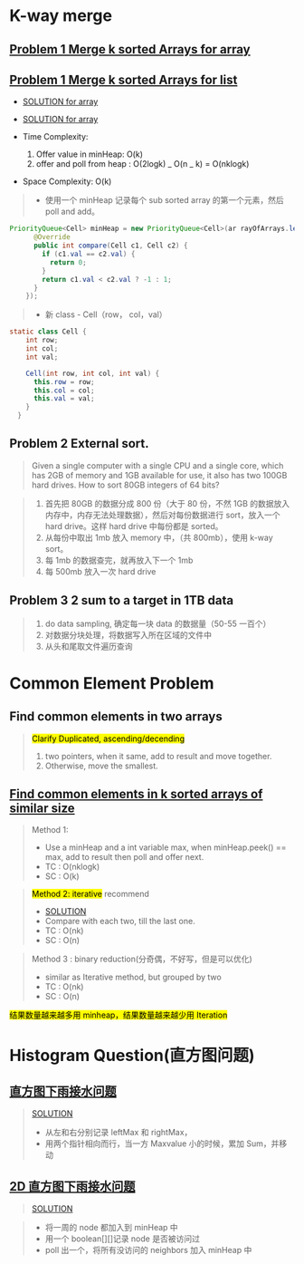 # K-way merge

## [Problem 1 Merge k sorted Arrays for array](https://app.laicode.io/app/problem/133)

## [Problem 1 Merge k sorted Arrays for list](https://app.laicode.io/app/problem/134)

- [SOLUTION for array](https://github.com/Jianuo-Always-Coding/laicode_solution_java/blob/main/CLASS_NOTE/SOLUTION_60/Merge_k_sorted_array_for_array.java)

- [SOLUTION for array](https://github.com/Jianuo-Always-Coding/laicode_solution_java/blob/main/CLASS_NOTE/SOLUTION_60/Merge_k_sorted_array_for_list.java)
- Time Complexity:
  1. Offer value in minHeap: O(k)
  2. offer and poll from heap : O(2logk) _ O(n _ k) = O(nklogk)
- Space Complexity: O(k)

> - 使用一个 minHeap 记录每个 sub sorted array 的第一个元素，然后 poll and add。

```java
PriorityQueue<Cell> minHeap = new PriorityQueue<Cell>(ar rayOfArrays.length, new Comparator<Cell>() {
      @Override
      public int compare(Cell c1, Cell c2) {
        if (c1.val == c2.val) {
          return 0;
        }
        return c1.val < c2.val ? -1 : 1;
      }
    });
```

> - 新 class - Cell（row， col，val）

```java
static class Cell {
    int row;
    int col;
    int val;

    Cell(int row, int col, int val) {
      this.row = row;
      this.col = col;
      this.val = val;
    }
  }
```

## Problem 2 External sort.

> Given a single computer with a single CPU and a single core, which has 2GB of memory and 1GB available for use, it also has two 100GB hard drives. How to sort 80GB integers of 64 bits?

> 1. 首先把 80GB 的数据分成 800 份（大于 80 份，不然 1GB 的数据放入内存中，内存无法处理数据），然后对每份数据进行 sort，放入一个 hard drive。这样 hard drive 中每份都是 sorted。
> 2. 从每份中取出 1mb 放入 memory 中，（共 800mb），使用 k-way sort。
> 3. 每 1mb 的数据查完，就再放入下一个 1mb
> 4. 每 500mb 放入一次 hard drive

## Problem 3 2 sum to a target in 1TB data

> 1. do data sampling, 确定每一块 data 的数据量（50-55 一百个）
> 2. 对数据分块处理，将数据写入所在区域的文件中
> 3. 从头和尾取文件遍历查询

# Common Element Problem

## Find common elements in two arrays

> <mark>Clarify Duplicated, ascending/decending</mark>
>
> 1. two pointers, when it same, add to result and move together.
> 2. Otherwise, move the smallest.

## [Find common elements in k sorted arrays of similar size](https://app.laicode.io/app/problem/644)

> Method 1:
>
> - Use a minHeap and a int variable max, when minHeap.peek() == max, add to result then poll and offer next.
> - TC : O(nklogk)
> - SC : O(k)

> <Mark>Method 2: iterative</mark> recommend
>
> - [SOLUTION](https://github.com/Jianuo-Always-Coding/laicode_solution_java/blob/main/CLASS_NOTE/SOLUTION_60/Common_Elements_In_K_Sorted_Lists.java)
> - Compare with each two, till the last one.
> - TC : O(nk)
> - SC : O(n)

> Method 3 : binary reduction(分奇偶，不好写，但是可以优化)
>
> - similar as Iterative method, but grouped by two
> - TC : O(nk)
> - SC : O(n)

<mark> 结果数量越来越多用 minheap，结果数量越来越少用 Iteration

# Histogram Question(直方图问题)

## [直方图下雨接水问题](https://app.laicode.io/app/problem/199)

> [SOLUTION](https://github.com/Jianuo-Always-Coding/laicode_solution_java/blob/main/CLASS_NOTE/SOLUTION_60/Max_Water_Trapped_I.java)
>
> - 从左和右分别记录 leftMax 和 rightMax，
> - 用两个指针相向而行，当一方 Maxvalue 小的时候，累加 Sum，并移动

## [2D 直方图下雨接水问题](https://app.laicode.io/app/problem/200)

> [SOLUTION](https://github.com/Jianuo-Always-Coding/laicode_solution_java/blob/main/CLASS_NOTE/SOLUTION_60/Max_Water_Trapped_II.java)

> - 将一周的 node 都加入到 minHeap 中
> - 用一个 boolean[][]记录 node 是否被访问过
> - poll 出一个，将所有没访问的 neighbors 加入 minHeap 中
